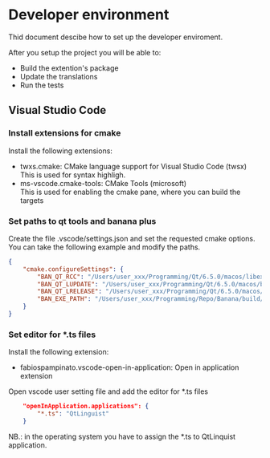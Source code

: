 # Developer environment

Thid document descibe how to set up the developer enviroment.

After you setup the project you will be able to:

- Build the extention's package
- Update the translations
- Run the tests

## Visual Studio Code

### Install extensions for cmake

Install the following extensions:

- twxs.cmake: CMake language support for Visual Studio Code (twsx)  
  This is used for syntax highligh.
- ms-vscode.cmake-tools: CMake Tools (microsoft)  
  This is used for enabling the cmake pane, where you can build the targets

### Set paths to qt tools and banana plus

Create the file .vscode/settings.json and set the requested cmake options. You can take the following example and modify the paths.

```json
{
    "cmake.configureSettings": {
        "BAN_QT_RCC": "/Users/user_xxx/Programming/Qt/6.5.0/macos/libexec/rcc",
        "BAN_QT_LUPDATE": "/Users/user_xxx/Programming/Qt/6.5.0/macos/bin/lupdate",
        "BAN_QT_LRELEASE": "/Users/user_xxx/Programming/Qt/6.5.0/macos/bin/lrelease",
        "BAN_EXE_PATH": "/Users/user_xxx/Programming/Repo/Banana/build/bin/BananaPlus.app/Contents/MacOS/BananaPlus",
    }
}
````

### Set editor for *.ts files

Install the following extension:

- fabiospampinato.vscode-open-in-application: Open in application extension

Open vscode user setting file and add the editor for *.ts files

```json
    "openInApplication.applications": {
        "*.ts": "QtLinguist"
    }
```

NB.: in the operating system you have to assign the *.ts to QtLinquist application.


